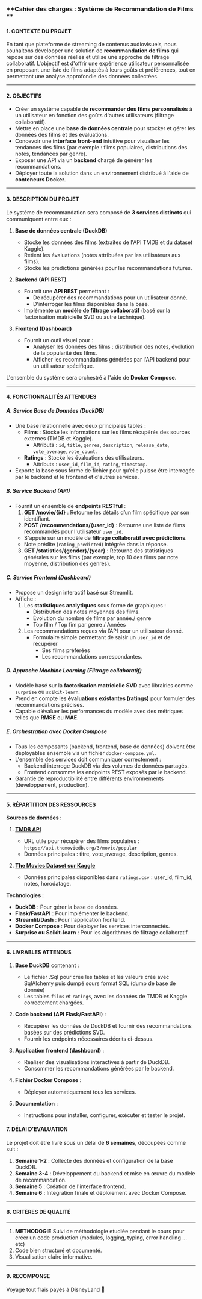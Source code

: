 ### **Cahier des charges : Système de Recommandation de Films **



#### **1. CONTEXTE DU PROJET**

En tant que plateforme de streaming de contenus audiovisuels, nous souhaitons développer une solution de **recommandation de films** qui repose sur des données réelles et utilise une approche de filtrage collaboratif. L'objectif est d'offrir une expérience utilisateur personnalisée en proposant une liste de films adaptés à leurs goûts et préférences, tout en permettant une analyse approfondie des données collectées.

---

#### **2. OBJECTIFS**

- Créer un système capable de **recommander des films personnalisés** à un utilisateur en fonction des goûts d'autres utilisateurs (filtrage collaboratif).
- Mettre en place une **base de données centrale** pour stocker et gérer les données des films et des évaluations.
- Concevoir une **interface front-end** intuitive pour visualiser les tendances des films (par exemple : films populaires, distributions des notes, tendances par genre).
- Exposer une API via un **backend** chargé de générer les recommandations.
- Déployer toute la solution dans un environnement distribué à l'aide de **conteneurs Docker**.

---

#### **3. DESCRIPTION DU PROJET**

Le système de recommandation sera composé de **3 services distincts** qui communiquent entre eux :

1. **Base de données centrale (DuckDB)**  
   - Stocke les données des films (extraites de l'API TMDB et du dataset Kaggle).
   - Retient les évaluations (notes attribuées par les utilisateurs aux films).
   - Stocke les prédictions générées pour les recommandations futures.

2. **Backend (API REST)**  
   - Fournit une **API REST** permettant :
	   - De récupérer des recommandations pour un utilisateur donné.
	   - D'interroger les films disponibles dans la base.
   - Implémente un **modèle de filtrage collaboratif** (basé sur la factorisation matricielle SVD ou autre technique).

3. **Frontend (Dashboard)**  
   - Fournit un outil visuel pour :
     - Analyser les données des films : distribution des notes, évolution de la popularité des films.
     - Afficher les recommandations générées par l'API backend pour un utilisateur spécifique.

L'ensemble du système sera orchestré à l'aide de **Docker Compose**. 

---

#### **4. FONCTIONNALITÉS ATTENDUES**

##### A. **Service Base de Données (DuckDB)**  
- Une base relationnelle avec deux principales tables :
  - **Films** : Stocke les informations sur les films récupérés des sources externes (TMDB et Kaggle).
    - Attributs : `id`, `title`, `genres`, `description`, `release_date`, `vote_average`, `vote_count`.
  - **Ratings** : Stocke les évaluations des utilisateurs.
    - Attributs : `user_id`, `film_id`, `rating`, `timestamp`.
- Exporte la base sous forme de fichier pour qu’elle puisse être interrogée par le backend et le frontend et d'autres services.

##### B. **Service Backend (API)**  
- Fournit un ensemble de **endpoints RESTful** :
  1. **GET /movie/{id}** : Retourne les détails d’un film spécifique par son identifiant.
  2. **POST /recommendations/{user_id}** : Retourne une liste de films recommandés pour l'utilisateur `user_id`.  
    - S'appuie sur un modèle de **filtrage collaboratif avec prédictions**.
    - Note prédite (`rating_predicted`) intégrée dans la réponse.
  3. **GET /statistics/{gender}/{year}** : Retourne des statistiques générales sur les films (par exemple, top 10 des films par note moyenne, distribution des genres).

##### C. **Service Frontend (Dashboard)**  
- Propose un design interactif basé sur Streamlit.
- Affiche :  
  1. Les **statistiques analytiques** sous forme de graphiques :
     - Distribution des notes moyennes des films.
     - Évolution du nombre de films par année./ genre
     - Top film / Top fim par genre / Années
  2. Les recommandations reçues via l’API pour un utilisateur donné.
     - Formulaire simple permettant de saisir un `user_id` et de récupérer 
     	- Ses films préférées
     	- Les recommandations correspondantes.

##### D. **Approche Machine Learning (Filtrage collaboratif)**  
- Modèle basé sur la **factorisation matricielle SVD** avec librairies comme `surprise` ou `scikit-learn`.
- Prend en compte les **évaluations existantes (ratings)** pour formuler des recommandations précises.
- Capable d’évaluer les performances du modèle avec des métriques telles que **RMSE** ou **MAE**.

##### E. **Orchestration avec Docker Compose**
- Tous les composants (backend, frontend, base de données) doivent être déployables ensemble via un fichier `docker-compose.yml`.
- L'ensemble des services doit communiquer correctement :
  - Backend interroge DuckDB via des volumes de données partagés.
  - Frontend consomme les endpoints REST exposés par le backend.
- Garantie de reproductibilité entre différents environnements (développement, production).

---

#### **5. RÉPARTITION DES RESSOURCES**

**Sources de données :**
1. **[TMDB API](https://developers.themoviedb.org/3/getting-started)**  
   - URL utile pour récupérer des films populaires :  
     `https://api.themoviedb.org/3/movie/popular`
   - Données principales : titre, vote_average, description, genres.

2. **[The Movies Dataset sur Kaggle](https://www.kaggle.com/rounakbanik/the-movies-dataset)**  
   - Données principales disponibles dans `ratings.csv` : user_id, film_id, notes, horodatage.

**Technologies :**
- **DuckDB** : Pour gérer la base de données.
- **Flask/FastAPI** : Pour implémenter le backend.
- **Streamlit/Dash** : Pour l'application frontend.
- **Docker Compose** : Pour déployer les services interconnectés.
- **Surprise ou Scikit-learn** : Pour les algorithmes de filtrage collaboratif.

---

#### **6. LIVRABLES ATTENDUS**

1. **Base DuckDB** contenant :
   - Le fichier .Sql pour crée les tables et les valeurs crée avec SqlAlchemy puis dumpé sours format SQL (dump de base de donnée)
   -  Les tables `films` et `ratings`, avec les données de TMDB et Kaggle correctement chargées.

2. **Code backend (API Flask/FastAPI)** :
   - Récupérer les données de DuckDB et fournir des recommandations basées sur des prédictions SVD.
   - Fournir les endpoints nécessaires décrits ci-dessus.

3. **Application frontend (dashboard)** :
   - Réaliser des visualisations interactives à partir de DuckDB.
   - Consommer les recommandations générées par le backend.

4. **Fichier Docker Compose** :
   - Déployer automatiquement tous les services.

5. **Documentation** :
   - Instructions pour installer, configurer, exécuter et tester le projet.



#### **7. DÉLAI D'EVALUATION**

Le projet doit être livré sous un délai de **6 semaines**, découpées comme suit :
1. **Semaine 1-2** : Collecte des données et configuration de la base DuckDB.
2. **Semaine 3-4** : Développement du backend et mise en œuvre du modèle de recommandation.
3. **Semaine 5** : Création de l'interface frontend.
4. **Semaine 6** : Integration finale et déploiement avec Docker Compose.

---

#### **8. CRITÈRES DE QUALITÉ**

---

1. **METHODOGIE** Suivi de méthodologie etudiée pendant le cours pour créer un code production (modules, logging, typing, error handling ... etc)
2. Code bien structuré et documenté.
3. Visualisation claire informative.

--- 

#### **9. RECOMPONSE**

Voyage tout frais payés à DisneyLand 🤥